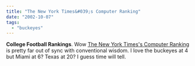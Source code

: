 ```yaml
---
title: "The New York Times&#039;s Computer Ranking"
date: "2002-10-07"
tags: 
  - "buckeyes"
---
```


**College Football Rankings**. Wow [The New York Times's Computer Ranking](http://www.nytimes.com/packages/html/sports/NCAA-RANKINGS.html) is pretty far out of sync with conventional wisdom. I love the buckeyes at 4 but Miami at 6? Texas at 20? I guess time will tell.
